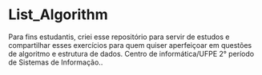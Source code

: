 # List_Algorithm
<p>
  Para fins estudantis, criei esse repositório para servir de estudos e compartilhar esses exercícios para quem quiser aperfeiçoar em questões de algoritmo e estrutura de dados.
  Centro de informática/UFPE
  2° período de Sistemas de Informação..
<p/>
